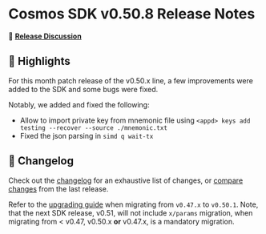 # Cosmos SDK v0.50.8 Release Notes

💬 [**Release Discussion**](https://github.com/orgs/cosmos/discussions/58)

## 🚀 Highlights

For this month patch release of the v0.50.x line, a few improvements were added to the SDK and some bugs were fixed.

Notably, we added and fixed the following:

* Allow to import private key from mnemonic file using `<appd> keys add testing --recover --source ./mnemonic.txt`
* Fixed the json parsing in `simd q wait-tx`

## 📝 Changelog

Check out the [changelog](https://github.com/cosmos/cosmos-sdk/blob/v0.50.8/CHANGELOG.md) for an exhaustive list of changes, or [compare changes](https://github.com/cosmos/cosmos-sdk/compare/release/v0.50.7...v0.50.8) from the last release.

Refer to the [upgrading guide](https://github.com/cosmos/cosmos-sdk/blob/release/v0.50.x/UPGRADING.md) when migrating from `v0.47.x` to `v0.50.1`.
Note, that the next SDK release, v0.51, will not include `x/params` migration, when migrating from < v0.47, v0.50.x **or** v0.47.x, is a mandatory migration.
